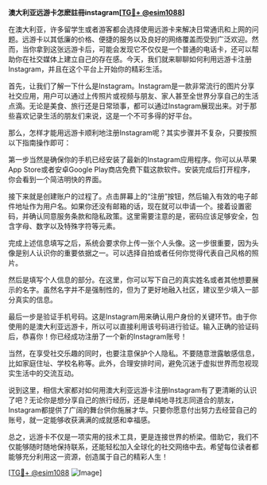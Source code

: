 **澳大利亚远游卡怎麽註冊instagram[[TG💪+ @esim1088](https://t.me/s/esim1088)]**

在澳大利亚，许多留学生或者游客都会选择使用远游卡来解决日常通讯和上网的问题。远游卡以其低廉的价格、便捷的服务以及良好的网络覆盖而受到广泛欢迎。然而，当你拿到这张远游卡后，可能会发现它不仅仅是一个普通的电话卡，还可以帮助你在社交媒体上建立自己的存在感。今天，我们就来聊聊如何利用远游卡注册Instagram，并且在这个平台上开始你的精彩生活。

首先，让我们了解一下什么是Instagram。Instagram是一款非常流行的图片分享社交应用，用户可以通过上传照片或视频与朋友、家人甚至全世界分享自己的生活点滴。无论是美食、旅行还是日常琐事，都可以通过Instagram展现出来。对于那些喜欢记录生活的朋友们来说，这是一个不可多得的好平台。

那么，怎样才能用远游卡顺利地注册Instagram呢？其实步骤并不复杂，只要按照以下指南操作即可：

第一步当然是确保你的手机已经安装了最新的Instagram应用程序。你可以从苹果App Store或者安卓Google Play商店免费下载这款软件。安装完成后打开程序，你会看到一个简洁明快的界面。

接下来就是创建账户的过程了。点击屏幕上的“注册”按钮，然后输入有效的电子邮件地址作为用户名。如果你还没有邮箱的话，现在就可以申请一个。接着设置密码，并确认同意服务条款和隐私政策。这里需要注意的是，密码应该足够安全，包含字母、数字以及特殊字符等元素。

完成上述信息填写之后，系统会要求你上传一张个人头像。这一步很重要，因为头像是别人认识你的重要依据之一。可以选择自拍或者任何你觉得代表自己风格的照片。

然后是填写个人信息的部分。在这里，你可以写下自己的真实姓名或者其他想要展示的名字。虽然名字并不是强制性的，但为了更好地融入社区，建议至少填入一部分真实的信息。

最后一步是验证手机号码。这是Instagram用来确认用户身份的关键环节。由于你使用的是澳大利亚远游卡，所以可以直接利用该号码进行验证。输入正确的验证码后，恭喜你！你已经成功注册了一个新的Instagram账号！

当然，在享受社交乐趣的同时，也要注意保护个人隐私。不要随意泄露敏感信息，比如家庭住址、学校名称等。此外，合理安排时间，避免沉迷于虚拟世界而忽视现实生活中的交流互动。

说到这里，相信大家都对如何用澳大利亚远游卡注册Instagram有了更清晰的认识了吧？无论你是想分享自己的旅行经历，还是单纯地寻找志同道合的朋友，Instagram都提供了广阔的舞台供你施展才华。只要你愿意付出努力去经营自己的账号，就一定能够收获满满的成就感和幸福感。

总之，远游卡不仅是一项实用的技术工具，更是连接世界的桥梁。借助它，我们不仅能够随时随地保持联系，还能轻松加入全球化的社交网络中去。希望每位读者都能够充分利用这一资源，创造属于自己的精彩人生！

[[TG💪+ @esim1088](https://t.me/s/esim1088) ![Image](https://i.postimg.cc/4NQfJmqS/Snipaste-2025-05-13-00-14-12.png)]